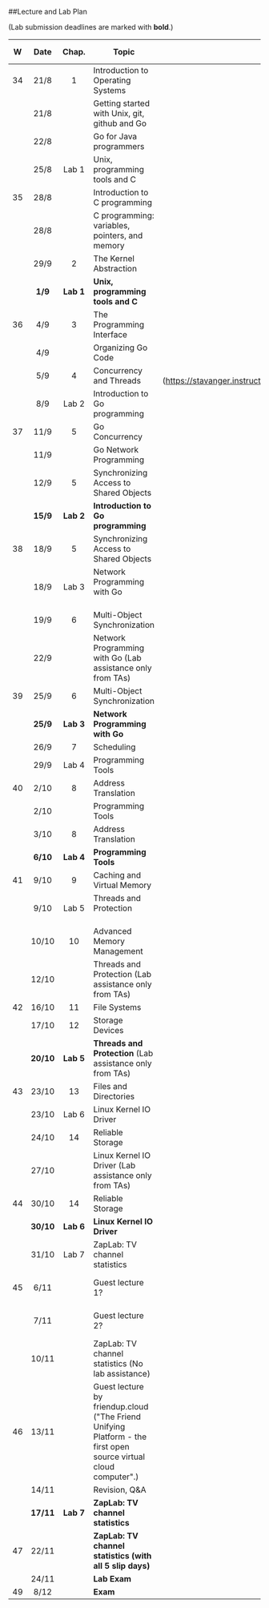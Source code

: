 ##Lecture and Lab Plan

(Lab submission deadlines are marked with **bold**.)

| W    |  Date     | Chap.     | Topic                                            | Resources | Travels / Remarks     |
|:----:|:---------:|:-----:    |--------------------------------------------------|:-------:|:------------:|
|  34  |  21/8     |   1       | Introduction to Operating Systems                |  [slides](https://stavanger.instructure.com/courses/432/modules/items/6330), [Homework](https://stavanger.instructure.com/courses/432/modules/items/6353)       |              |
|      |  21/8     |           | Getting started with Unix, git, github and Go    |         |              |
|      |  22/8     |           | Go for Java programmers                          |  [slides](https://talks.golang.org/2015/go-for-java-programmers.slide#1)       |              |
|      |  25/8     | Lab 1     | Unix, programming tools and C                    |         |              |
|  35  |  28/8     |           | Introduction to C programming                    | [slides](https://stavanger.instructure.com/courses/432/modules/items/7181)        |              |
|      |  28/8     |           | C programming: variables, pointers, and memory   |         |              |
|      |  29/9     |   2       | The Kernel Abstraction                           |  [slides](https://stavanger.instructure.com/courses/432/modules/items/7396) [Homework](https://stavanger.instructure.com/courses/432/modules/items/7397)       |              |
|      |  **1/9**  | **Lab 1** | **Unix, programming tools and C**                |         |          |
|  36  |  4/9      |   3       | The Programming Interface                        | [slides](https://stavanger.instructure.com/courses/432/modules/items/7910)        |              |
|      |  4/9      |           | Organizing Go Code                               |         |              |
|      |  5/9      |   4       | Concurrency and Threads                          |   [slides] (https://stavanger.instructure.com/courses/432/modules/items/8079)      |              |
|      |  8/9      | Lab 2     | Introduction to Go programming                   |         |              |
|  37  |  11/9     |   5       | Go Concurrency           |         |              |
|      |  11/9     |           | Go Network Programming                                   |         |              |
|      |  12/9     |   5       | Synchronizing Access to Shared Objects           |         |              |
|      |  **15/9** | **Lab 2** | **Introduction to Go programming**               |         |              |
|  38  |  18/9     |   5       | Synchronizing Access to Shared Objects           |         |              |
|      |  18/9     | Lab 3     | Network Programming with Go                      |         |              |
|      |  19/9     |   6       | Multi-Object Synchronization                     |         |              |
|      |  22/9     |           | Network Programming with Go   (Lab assistance only from TAs)      |          | Aalborg
|  39  |  25/9     |   6       | Multi-Object Synchronization                     |         |              |
|      |  **25/9** | **Lab 3** | **Network Programming with Go**                  |         |              |
|      | 26/9      |   7       | Scheduling                                       |         |              |
|      |  29/9     | Lab 4     | Programming Tools                                |         |              |
|  40  |  2/10     |   8       | Address Translation                              |         |              |
|      |  2/10     |           | Programming Tools                                |         |              |
|      |  3/10     |   8       | Address Translation                              |         |              |
|      |  **6/10** | **Lab 4** | **Programming Tools**                            |         |              |
|  41  | 9/10      |   9       | Caching and Virtual Memory                       |         |              |
|      | 9/10      | Lab 5     | Threads and Protection                           |         |              |
|      | 10/10     |  10       | Advanced Memory Management                       |         |              |
|      |  12/10    |           | Threads and Protection (Lab assistance only from TAs)       |         |  Aalborg     |
|  42  | 16/10     |  11       | File Systems                                     |         |              |
|      | 17/10     |  12       | Storage Devices                                  |         |              |
|      | **20/10** | **Lab 5** | **Threads and Protection** (Lab assistance only from TAs)   |         |  Hannover    |
|  43  |  23/10    |  13       | Files and Directories                            |         |              |
|      | 23/10     | Lab 6     | Linux Kernel IO Driver                           |         |              |
|      |  24/10    |  14       | Reliable Storage                                 |         |              |
|      |  27/10    |           | Linux Kernel IO Driver (Lab assistance only from TAs)       |         |  Aalborg     |
|  44  | 30/10     |  14       | Reliable Storage                                 |         |              |
|      |  **30/10**| **Lab 6** | **Linux Kernel IO Driver**                       |         |              |
|      | 31/10     | Lab 7     | ZapLab: TV channel statistics                    |         |              |
|  45  | 6/11      |           |  Guest lecture 1?                                |         |  Singapore, CIKM 2017?  |
|      | 7/11      |           |  Guest lecture 2?                                   |         |  Singapore, CIKM 2017?  |
|      | 10/11     |           | ZapLab: TV channel statistics (No lab assistance)|         |              |
|  46  | 13/11     |           | Guest lecture by friendup.cloud ("The Friend Unifying Platform - the first open source virtual cloud computer".)                  |         |              |
|      | 14/11      |           | Revision, Q&A                                   |         |  |
|      | **17/11** | **Lab 7** | **ZapLab: TV channel statistics**                |         |              |
|  47    | 22/11     |           | **ZapLab: TV channel statistics (with all 5 slip days)**                                     |         |              |
|      | 24/11     |           | **Lab Exam**                                     |         |              |
|  49  | 8/12      |           | **Exam**                                         |         |              |
